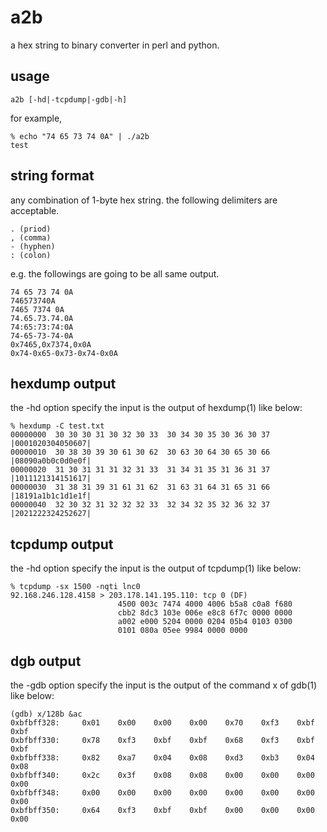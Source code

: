 a2b
===

a hex string to binary converter in perl and python.

## usage

    a2b [-hd|-tcpdump|-gdb|-h]

for example,

    % echo "74 65 73 74 0A" | ./a2b
    test

## string format

any combination of 1-byte hex string.
the following delimiters are acceptable.

    . (priod)
    , (comma)
    - (hyphen)
    : (colon)

e.g. the followings are going to be all same output.

    74 65 73 74 0A
    746573740A
    7465 7374 0A
    74.65.73.74.0A
    74:65:73:74:0A
    74-65-73-74-0A
    0x7465,0x7374,0x0A
    0x74-0x65-0x73-0x74-0x0A

## hexdump output

the -hd option specify the input is the output of hexdump(1)
like below:

    % hexdump -C test.txt
    00000000  30 30 30 31 30 32 30 33  30 34 30 35 30 36 30 37  |0001020304050607|
    00000010  30 38 30 39 30 61 30 62  30 63 30 64 30 65 30 66  |08090a0b0c0d0e0f|
    00000020  31 30 31 31 31 32 31 33  31 34 31 35 31 36 31 37  |1011121314151617|
    00000030  31 38 31 39 31 61 31 62  31 63 31 64 31 65 31 66  |18191a1b1c1d1e1f|
    00000040  32 30 32 31 32 32 32 33  32 34 32 35 32 36 32 37  |2021222324252627|

## tcpdump output

the -hd option specify the input is the output of tcpdump(1)
like below:

    % tcpdump -sx 1500 -nqti lnc0
    92.168.246.128.4158 > 203.178.141.195.110: tcp 0 (DF)
                            4500 003c 7474 4000 4006 b5a8 c0a8 f680
                            cbb2 8dc3 103e 006e e8c8 6f7c 0000 0000
                            a002 e000 5204 0000 0204 05b4 0103 0300
                            0101 080a 05ee 9984 0000 0000

## dgb output

the -gdb option specify the input is the output of the command x of gdb(1)
like below:

    (gdb) x/128b &ac
    0xbfbff328:     0x01    0x00    0x00    0x00    0x70    0xf3    0xbf    0xbf
    0xbfbff330:     0x78    0xf3    0xbf    0xbf    0x68    0xf3    0xbf    0xbf
    0xbfbff338:     0x82    0xa7    0x04    0x08    0xd3    0xb3    0x04    0x08
    0xbfbff340:     0x2c    0x3f    0x08    0x08    0x00    0x00    0x00    0x00
    0xbfbff348:     0x00    0x00    0x00    0x00    0x00    0x00    0x00    0x00
    0xbfbff350:     0x64    0xf3    0xbf    0xbf    0x00    0x00    0x00    0x00
